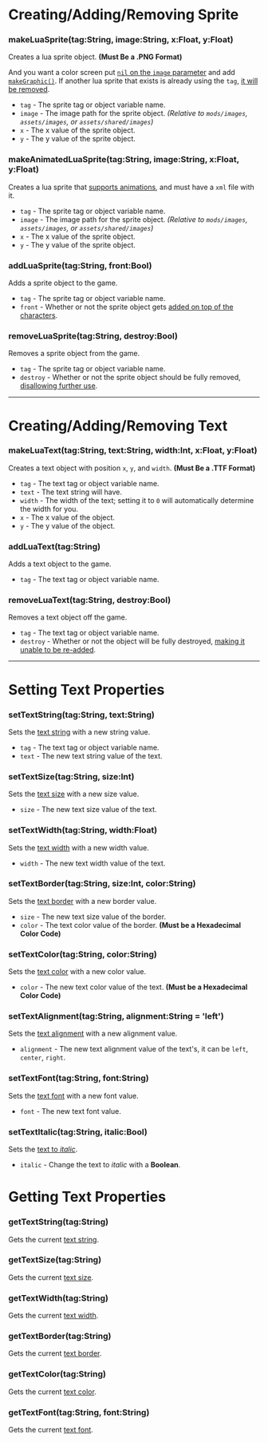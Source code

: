 # Creating/Adding/Removing Sprite
### makeLuaSprite(tag:String, image:String, x:Float, y:Float)
Creates a lua sprite object. **(Must Be a .PNG Format)**

And you want a color screen put <ins>`nil` on the `image` parameter</ins> and add [`makeGraphic()`](https://github.com/Meme1079/PsychWiki/wiki/Lua-Script-API:-Object-Functions#makegraphictagstring-widthint-heightint-colorstring). If another lua sprite that exists is already using the `tag`, <ins>it will be removed</ins>.

- `tag` - The sprite tag or object variable name.
- `image` - The image path for the sprite object. _(Relative to `mods/images`, `assets/images`, or `assets/shared/images`)_
- `x` - The x value of the sprite object.
- `y` - The y value of the sprite object.

### makeAnimatedLuaSprite(tag:String, image:String, x:Float, y:Float)
Creates a lua sprite that <ins>supports animations</ins>, and must have a `xml` file with it.

- `tag` - The sprite tag or object variable name.
- `image` - The image path for the sprite object. _(Relative to `mods/images`, `assets/images`, or `assets/shared/images`)_
- `x` - The x value of the sprite object.
- `y` - The y value of the sprite object.

### addLuaSprite(tag:String, front:Bool)
Adds a sprite object to the game.

- `tag` - The sprite tag or object variable name.
- `front` - Whether or not the sprite object gets <ins>added on top of the characters</ins>.

### removeLuaSprite(tag:String, destroy:Bool)
Removes a sprite object from the game.

- `tag` - The sprite tag or object variable name.
- `destroy` - Whether or not the sprite object should be fully removed, <ins>disallowing further use</ins>.

***

# Creating/Adding/Removing Text
### makeLuaText(tag:String, text:String, width:Int, x:Float, y:Float)
Creates a text object with position `x`, `y`, and `width`. **(Must Be a .TTF Format)**

- `tag` - The text tag or object variable name.
- `text` - The text string will have.
- `width` - The width of the text; setting it to `0` will automatically determine the width for you.
- `x` - The x value of the object.
- `y` - The y value of the object.

### addLuaText(tag:String)
Adds a text object to the game.

- `tag` - The text tag or object variable name.

### removeLuaText(tag:String, destroy:Bool)
Removes a text object off the game.

- `tag` - The text tag or object variable name.
- `destroy` - Whether or not the object will be fully destroyed, <ins>making it unable to be re-added</ins>.

***

# Setting Text Properties
### setTextString(tag:String, text:String)
Sets the <ins>text string</ins> with a new string value.

- `tag` - The text tag or object variable name.
- `text` - The new text string value of the text.

### setTextSize(tag:String, size:Int)
Sets the <ins>text size</ins> with a new size value.

- `size` - The new text size value of the text.

### setTextWidth(tag:String, width:Float)
Sets the <ins>text width</ins> with a new width value.

- `width` - The new text width value of the text.

### setTextBorder(tag:String, size:Int, color:String)
Sets the <ins>text border</ins> with a new border value.

- `size` - The new text size value of the border.
- `color` - The text color value of the border. **(Must be a Hexadecimal Color Code)**

### setTextColor(tag:String, color:String)
Sets the <ins>text color</ins> with a new color value.

- `color` - The new text color value of the text. **(Must be a Hexadecimal Color Code)**

### setTextAlignment(tag:String, alignment:String = 'left')
Sets the <ins>text alignment</ins> with a new alignment value.

- `alignment` - The new text alignment value of the text's, it can be `left`, `center`, `right`. 

### setTextFont(tag:String, font:String)
Sets the <ins>text font</ins> with a new font value.

- `font` - The new text font value.

### setTextItalic(tag:String, italic:Bool)
Sets the <ins>text to _italic_</ins>.

- `italic` - Change the text to _italic_ with a **Boolean**.

# Getting Text Properties
### getTextString(tag:String)
Gets the current <ins>text string</ins>.

### getTextSize(tag:String)
Gets the current <ins>text size</ins>.

### getTextWidth(tag:String)
Gets the current <ins>text width</ins>.

### getTextBorder(tag:String)
Gets the current <ins>text border</ins>.

### getTextColor(tag:String)
Gets the current <ins>text color</ins>.

### getTextFont(tag:String, font:String)
Gets the current <ins>text font</ins>.
